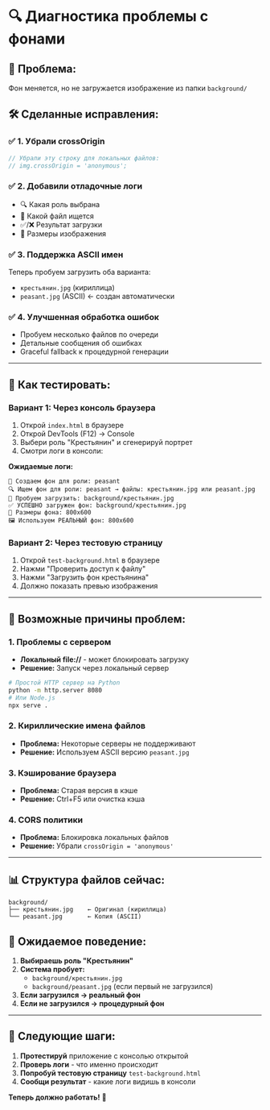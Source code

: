 # 🔍 Диагностика проблемы с фонами

## 🎯 **Проблема:** 
Фон меняется, но не загружается изображение из папки `background/`

## 🛠️ **Сделанные исправления:**

### ✅ **1. Убрали crossOrigin**
```javascript
// Убрали эту строку для локальных файлов:
// img.crossOrigin = 'anonymous'; 
```

### ✅ **2. Добавили отладочные логи**
- 🔍 Какая роль выбрана
- 📂 Какой файл ищется
- ✅/❌ Результат загрузки
- 📏 Размеры изображения

### ✅ **3. Поддержка ASCII имен**
Теперь пробуем загрузить оба варианта:
- `крестьянин.jpg` (кириллица)
- `peasant.jpg` (ASCII) ← создан автоматически

### ✅ **4. Улучшенная обработка ошибок**
- Пробуем несколько файлов по очереди
- Детальные сообщения об ошибках
- Graceful fallback к процедурной генерации

---

## 🧪 **Как тестировать:**

### **Вариант 1: Через консоль браузера**
1. Открой `index.html` в браузере
2. Открой DevTools (F12) → Console
3. Выбери роль "Крестьянин" и сгенерируй портрет
4. Смотри логи в консоли:

**Ожидаемые логи:**
```
🎨 Создаем фон для роли: peasant
🔍 Ищем фон для роли: peasant → файлы: крестьянин.jpg или peasant.jpg
📂 Пробуем загрузить: background/крестьянин.jpg
✅ УСПЕШНО загружен фон: background/крестьянин.jpg
📏 Размеры фона: 800x600
🖼️ Используем РЕАЛЬНЫЙ фон: 800x600
```

### **Вариант 2: Через тестовую страницу**
1. Открой `test-background.html` в браузере
2. Нажми "Проверить доступ к файлу"
3. Нажми "Загрузить фон крестьянина"
4. Должно показать превью изображения

---

## 🔧 **Возможные причины проблем:**

### **1. Проблемы с сервером**
- **Локальный file://** - может блокировать загрузку
- **Решение:** Запуск через локальный сервер
```bash
# Простой HTTP сервер на Python
python -m http.server 8080
# Или Node.js
npx serve .
```

### **2. Кириллические имена файлов**
- **Проблема:** Некоторые серверы не поддерживают
- **Решение:** Используем ASCII версию `peasant.jpg`

### **3. Кэширование браузера**
- **Проблема:** Старая версия в кэше
- **Решение:** Ctrl+F5 или очистка кэша

### **4. CORS политики**
- **Проблема:** Блокировка локальных файлов
- **Решение:** Убрали `crossOrigin = 'anonymous'`

---

## 📊 **Структура файлов сейчас:**

```
background/
├── крестьянин.jpg    ← Оригинал (кириллица)
└── peasant.jpg       ← Копия (ASCII)
```

## 🎯 **Ожидаемое поведение:**

1. **Выбираешь роль "Крестьянин"**
2. **Система пробует:**
   - `background/крестьянин.jpg` 
   - `background/peasant.jpg` (если первый не загрузился)
3. **Если загрузился → реальный фон**
4. **Если не загрузился → процедурный фон**

---

## 🚀 **Следующие шаги:**

1. **Протестируй** приложение с консолью открытой
2. **Проверь логи** - что именно происходит
3. **Попробуй тестовую страницу** `test-background.html`
4. **Сообщи результат** - какие логи видишь в консоли

**Теперь должно работать!** 🎉
